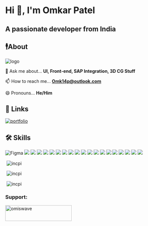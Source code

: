 <!--
**incpi/incpi** is a ✨ _special_ ✨ repository because its `README.md` (this file) appears on your GitHub profile.

Here are some ideas to get you started:

- 🔭 I’m currently working on ...
- 🌱 I’m currently learning ...
- 👯 I’m looking to collaborate on ...
- 🤔 I’m looking for help with ...
- 💬 Ask me about ...
- 📫 How to reach me: ...
- 😄 Pronouns: ...
- ⚡ Fun fact: ...
-->
# Hi 👋, I'm Omkar Patel
## A passionate developer from India

## 🕴️About
![logo](https://komarev.com/ghpvc/?username=incpi&label=Profile%20views&color=00bfff&style=flat)

💬 Ask me about... **UI, Front-end, SAP Integration, 3D CG Stuff**

📫 How to reach me... **Omk14p@outlook.com**

😄 Pronouns... **He/Him**

## 🔗 Links
[![portfolio](https://img.shields.io/badge/my_portfolio-000?style=for-the-badge&logo=ko-fi&logoColor=white)](https://incpi.github.io/)

## 🛠 Skills

![Figma](https://www.vectorlogo.zone/logos/figma/figma-icon.svg)  ![](https://www.vectorlogo.zone/logos/sketchapp/sketchapp-icon.svg)  ![](https://www.vectorlogo.zone/logos/python/python-icon.svg)  ![](https://www.vectorlogo.zone/logos/ractjs/reactjs-icon.svg)  ![](https://www.vectorlogo.zone/logos/getbootstrap/getbootstrap-icon.svg)  ![](https://www.vectorlogo.zone/logos/nodejs/nodejs-icon.svg)  ![](https://www.vectorlogo.zone/logos/sqlite/sqlite-icon.svg)  ![](https//www.vectorlogo.zone/logos/mysql/mysql-icon.svg)  ![](https://www.vectorlogo.zone/logos/mongodb/mongodb-icon.svg)  ![](https://www.vectorlogo.zone/logos/npmjs/npmjs-icon.svg)  ![](https://www.vectorlogo.zone/logos/veeva/veeva-icon.sg)  ![](https://www.vectorlogo.zone/logos/javascript/javascript-icon.svg)  ![](https://www.vectorlogo.zone/logos/getpostman/getpostman-icon.svg)  ![](https://www.vectorlogo.zone/logos/adobe_illustrator/adobe_illustrator-icon.svg)  ![](ttps://www.vectorlogo.zone/logos/java/java-icon.svg)  ![](https://www.vectorlogo.zone/logos/groovy-lang/groovy-lang-icon.svg)  ![](https://www.vectorlogo.zone/logos/w3_html5/w3_html5-icon.svg)  ![](https://www.vectorlogo.zone/logos/w_css/w3_css-official.svg) ![](https://www.vectorlogo.zone/logos/java/java-icon.svg)  ![](https://download.blender.org/branding/community/blender_community_badge_black.svg)

<p>&nbsp;<img align="center" src="https://github-readme-stats.vercel.app/api/top-langs?username=incpi&show_icons=true&theme=transparent&hide_border=true&locale=en&langs_count=5" alt="incpi" /></p>

<p>&nbsp;<img align="center" src="https://github-readme-stats.vercel.app/api?username=incpi&show_icons=true&theme=transparent&hide_border=true&locale=en" alt="incpi" /></p>


<p>&nbsp;<img align="center" src="https://github-readme-streak-stats.herokuapp.com/?user=incpi&theme=transparent&hide_border=true" alt="incpi" /></p>

<h3 align="left">Support:</h3>
<a href="https://ko-fi.com/omiswave"><img align="left" src="https://cdn.ko-fi.com/cdn/kofi3.png?v=3" height="50" width="210" alt="omiswave"/></a>

